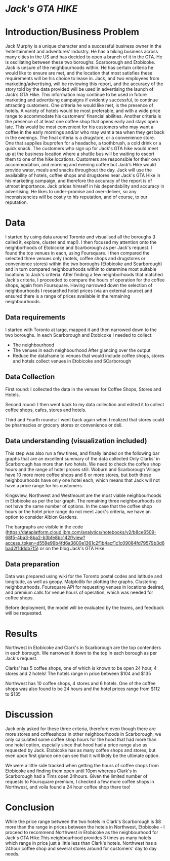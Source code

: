 # *Jack's GTA HIKE*

# Introduction/Business Problem

Jack Murphy is a unique character and a successful business owner in the ‘entertainment and adventures’ industry. He has a hiking business across many cities in the US and has decided to open a branch of it in the GTA. He is oscillating between these two boroughs: Scarborough and Etobicoke. Jack is unsure of the neighbourhoods within. He has certain criteria he would like to ensure are met, and the location that most satisfies these requirements will be his choice to lease in. 
Jack, and two employees from marketing/advertising, will be reviewing this report, and the accuracy of the story told by the data provided will be used in advertising the launch of Jack’s GTA Hike. This information may continue to be used in future marketing and advertising campaigns if evidently successful, to continue attracting customers.
One criteria he would like met, is the presence of hotels. A variety of hotels would be most preferable, and with a wide price range to accommodate his customers' financial abilities. 
Another criteria is the presence of at least one coffee shop that opens early and stays open late. This would be most convenient for his customers who may want a coffee in the early mornings and/or who may want a tea when they get back in the evenings. 
The final criteria is a drugstore, or a convenience store. One that supplies ibuprofen for a headache, a toothbrush, a cold drink or a quick snack.
The customers who sign up for Jack's GTA hike would meet up at the business location where a shuttle bus will be waiting to escort them to one of the hike locations. Customers are responsible for their own accommodation, and morning and evening coffee but Jack’s Hike would provide water, meals and snacks throughout the day.
Jack will use the availability of hotels, coffee shops and drugstores near Jack's GTA Hike in his marketing campaign, and therefore the accuracy of the report is of utmost importance. Jack prides himself in his dependability and accuracy in advertising. He likes to under-promise and over-deliver, so any inconsistencies will be costly to his reputation, and of course, to our reputation.

# Data

I started by using data around Toronto and visualised all the boroughs (I called it, explore, cluster and map!). I then focused my attention onto the neighborhoods of Etobicoke and Scarborough as per Jack's request. I found the top venues in each, using Foursquare. I then compared the selected three venues only (hotels, coffee shops and drugstores or convenience stores) within the two boroughs (Etobicoke and Scarborough) and in turn compared neighbourhoods within to determine most suitable locations to Jack's criteria. 
After finding a few neighborhoods that matched Jack's criteria, I proceeded to compare the hours of operation for the coffee shops, again from Foursquare. 
Having narrowed down the selection of neighbourhoods I researched hotel prices (via an external source) and ensured there is a range of prices available in the remaining neighbourhoods. 

## Data requirements

I started with Toronto at large, mapped it and then narrowed down to the two boroughs.
In each Scarborough and Etobicoke I needed to collect:
- The neighbourhood
- The venues in each neighbourhood
After glancing over the output
- Reduce the dataframe to venues that would include coffee shops, stores and hotels
collect venues in Etobicoke and SCarborough 

## Data Collection

First round: I collected the data in the venues for Coffee Shops, Stores and Hotels.  

Second round: I then went back to my data collection and edited it to collect coffee shops, cafes, stores and hotels.

Third and Fourth rounds: I went back again when I realized that stores could be pharmacies or grocery stores or convenience or deli.

## Data understanding (visualization included)

This step was also run a few times, and finally landed on the following bar graphs that are an excellent summary of the data collected 
Only Clarks' in Scarborough has more than two hotels. We need to check the coffee shop hours and the range of hotel proces still. Woburn and Scarborough Village have 10 more more coffee shops and 8 or more stores, but both these neighbourhoods have only one hotel each, which means that Jack will not have a price range for his customers. 

Kingsview, Northwest and Westmount are the most viable neighbourhoods in Etobicoke as per the bar graph. The remaining three neighbourhoods do not have the same number of options. In the case that the coffee shop hours or the hotel price range do not meet Jack's criteria, we have an option to consider Albion Gardens.

The bargraphs are visible in the code (https://dataplatform.cloud.ibm.com/analytics/notebooks/v2/b8ce6509-68f5-4ba3-8ba2-b3bfe8bc142f/view?access_token=d559e99b4fd6a3800e1361c2f1b4acf1c1c09084fd79579b3d6bad2f1dddb7f5) or on the blog Jack's GTA Hike.


## Data preparation

Data was prepared using wiki for the Toronto postal codes and latitude and longitude, as well as geopy. Matplotlib for plotting the graphs. Clustering neighbourhoods. Foursquare API for requesting venues in locations desired, and premium calls for venue hours of operation, which was needed for coffee shops.

Before deployment, the model will be evaluated by the teams, and feedback will be requested.


# Results

Northwest in Etobicoke and Clark's in Scarborough are the top contenders in each borough. We narrowed it down to the top in each borough as per Jack's request. 

Clarks' has 5 coffee shops, one of which is known to be open 24 hour, 4 stores and 2 hotels! The hotels range in price between $104 and $135

Northwest has 10 coffee shops, 4 stores and 6 hotels. One of the coffee shops was also found to be 24 hours and the hotel prices range from $112 to $135


# Discussion

Jack only asked for these three criteria, therefore even though there are more stores and coffeeshops in other neighbourhoods in Scarborough, we only calculated some coffee shop hours for the hood that had more than one hotel option, espcially since that hood had a price range also as requested by Jack. 
Etobicoke has as many coffee shops and stores, but even upon first glance one can see that it will likely be the ultimate option. 

We were a little side tracked when getting the hours of coffee shops from Etobicoke and finding them open until 10pm whereas Clark's in Scarborough had a Tims open 24hours. Given the limited number of requests to Foursquare premium, I checked a few more coffee shops in Northwest, and voila found a 24 hour coffee shop there too!

# Conclusion
While the price range between the two hotels in Clark's Scarborough is $8 more than the range in prices between the hotels in Northwest, Etobicoke - I proceed to recommend Northwest in Etobicoke as the neighbourhood for Jack's GTA Hike.This neighbourhood provides 3 times as many hotels which range in price just a little less than Clark's hotels. Northwest has a 24hour coffee shop and several stores around for customers' day to day needs.
